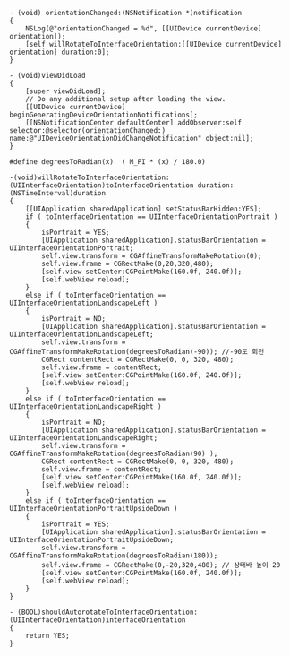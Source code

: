 	- (void) orientationChanged:(NSNotification *)notification
	{
	    NSLog(@"orientationChanged = %d", [[UIDevice currentDevice] orientation]);
	    [self willRotateToInterfaceOrientation:[[UIDevice currentDevice] orientation] duration:0];
	}
	
	- (void)viewDidLoad
	{
	    [super viewDidLoad];
		// Do any additional setup after loading the view.
	    [[UIDevice currentDevice] beginGeneratingDeviceOrientationNotifications];
	    [[NSNotificationCenter defaultCenter] addObserver:self selector:@selector(orientationChanged:) name:@"UIDeviceOrientationDidChangeNotification" object:nil];
	}

	#define degreesToRadian(x)  ( M_PI * (x) / 180.0)

	-(void)willRotateToInterfaceOrientation:(UIInterfaceOrientation)toInterfaceOrientation duration:(NSTimeInterval)duration
	{
	    [[UIApplication sharedApplication] setStatusBarHidden:YES];
	    if ( toInterfaceOrientation == UIInterfaceOrientationPortrait )
	    {
	        isPortrait = YES;
	        [UIApplication sharedApplication].statusBarOrientation = UIInterfaceOrientationPortrait;
	        self.view.transform = CGAffineTransformMakeRotation(0);
	        self.view.frame = CGRectMake(0,20,320,480);
	        [self.view setCenter:CGPointMake(160.0f, 240.0f)];
	        [self.webView reload];
	    } 
	    else if ( toInterfaceOrientation == UIInterfaceOrientationLandscapeLeft )
	    {
	        isPortrait = NO;
	        [UIApplication sharedApplication].statusBarOrientation = UIInterfaceOrientationLandscapeLeft;
	        self.view.transform = CGAffineTransformMakeRotation(degreesToRadian(-90)); //-90도 회전
	        CGRect contentRect = CGRectMake(0, 0, 320, 480); 
	        self.view.frame = contentRect; 
	        [self.view setCenter:CGPointMake(160.0f, 240.0f)];
	        [self.webView reload];
	    } 
	    else if ( toInterfaceOrientation == UIInterfaceOrientationLandscapeRight )
	    {
	        isPortrait = NO;
	        [UIApplication sharedApplication].statusBarOrientation = UIInterfaceOrientationLandscapeRight;
	        self.view.transform = CGAffineTransformMakeRotation(degreesToRadian(90) );
	        CGRect contentRect = CGRectMake(0, 0, 320, 480); 
	        self.view.frame = contentRect; 
	        [self.view setCenter:CGPointMake(160.0f, 240.0f)];
	        [self.webView reload];
	    }
	    else if ( toInterfaceOrientation == UIInterfaceOrientationPortraitUpsideDown )
	    {
	        isPortrait = YES;
	        [UIApplication sharedApplication].statusBarOrientation = UIInterfaceOrientationPortraitUpsideDown;
	        self.view.transform = CGAffineTransformMakeRotation(degreesToRadian(180));
	        self.view.frame = CGRectMake(0,-20,320,480); // 상태바 높이 20
	        [self.view setCenter:CGPointMake(160.0f, 240.0f)];
	        [self.webView reload]; 
	    }    
	}
	
	- (BOOL)shouldAutorotateToInterfaceOrientation:(UIInterfaceOrientation)interfaceOrientation
	{    
	    return YES;
	}

